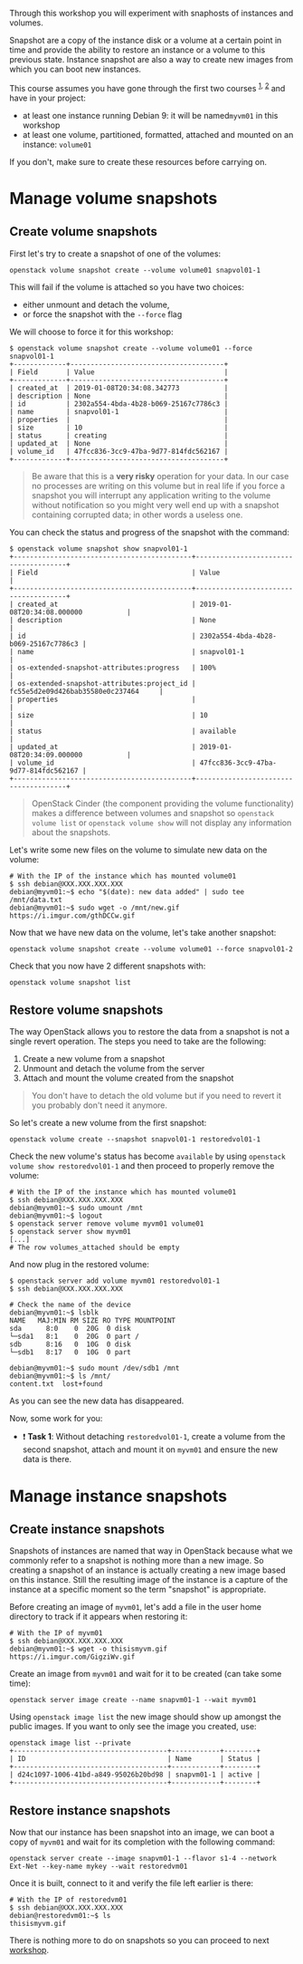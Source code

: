 Through this workshop you will experiment with snaphosts of instances and volumes.

Snapshot are a copy of the instance disk or a volume at a certain point in time and provide the ability to restore an instance or a volume to this previous state.
Instance snapshot are also a way to create new images from which you can boot new instances.

This course assumes you have gone through the first two courses <sup>[1](../01_manage_resources_basic/01a_boot_instances.md), [2](../01_manage_resources_basic/01b_create_volumes.md)</sup>
and have in your project:
- at least one instance running Debian 9: it will be named`myvm01` in this workshop
- at least one volume, partitioned, formatted, attached and mounted on an instance: `volume01`

If you don't, make sure to create these resources before carrying on.

# Manage volume snapshots
## Create volume snapshots
First let's try to create a snapshot of one of the volumes:
```shell
openstack volume snapshot create --volume volume01 snapvol01-1
```

This will fail if the volume is attached so you have two choices:
- either unmount and detach the volume,
- or force the snapshot with the `--force` flag

We will choose to force it for this workshop:
```shell
$ openstack volume snapshot create --volume volume01 --force snapvol01-1
+-------------+--------------------------------------+
| Field       | Value                                |
+-------------+--------------------------------------+
| created_at  | 2019-01-08T20:34:08.342773           |
| description | None                                 |
| id          | 2302a554-4bda-4b28-b069-25167c7786c3 |
| name        | snapvol01-1                          |
| properties  |                                      |
| size        | 10                                   |
| status      | creating                             |
| updated_at  | None                                 |
| volume_id   | 47fcc836-3cc9-47ba-9d77-814fdc562167 |
+-------------+--------------------------------------+
```

> Be aware that this is a **very risky** operation for your data. In our case no processes are writing on this volume but in real life if you force a snapshot
> you will interrupt any application writing to the volume without notification so you might very well end up with a snapshot containing corrupted data; in other words
> a useless one.

You can check the status and progress of the snapshot with the command:
```shell
$ openstack volume snapshot show snapvol01-1
+--------------------------------------------+--------------------------------------+
| Field                                      | Value                                |
+--------------------------------------------+--------------------------------------+
| created_at                                 | 2019-01-08T20:34:08.000000           |
| description                                | None                                 |
| id                                         | 2302a554-4bda-4b28-b069-25167c7786c3 |
| name                                       | snapvol01-1                          |
| os-extended-snapshot-attributes:progress   | 100%                                 |
| os-extended-snapshot-attributes:project_id | fc55e5d2e09d426bab35580e0c237464     |
| properties                                 |                                      |
| size                                       | 10                                   |
| status                                     | available                            |
| updated_at                                 | 2019-01-08T20:34:09.000000           |
| volume_id                                  | 47fcc836-3cc9-47ba-9d77-814fdc562167 |
+--------------------------------------------+--------------------------------------+
```

> OpenStack Cinder (the component providing the volume functionality) makes a difference between volumes and snapshot so `openstack volume list` or `openstack volume show` will not
> display any information about the snapshots.

Let's write some new files on the volume to simulate new data on the volume:
```shell
# With the IP of the instance which has mounted volume01
$ ssh debian@XXX.XXX.XXX.XXX
debian@myvm01:~$ echo "$(date): new data added" | sudo tee /mnt/data.txt
debian@myvm01:~$ sudo wget -o /mnt/new.gif https://i.imgur.com/gthDCCw.gif
```

Now that we have new data on the volume, let's take another snapshot:
```shell
openstack volume snapshot create --volume volume01 --force snapvol01-2
```

Check that you now have 2 different snapshots with:
```shell
openstack volume snapshot list
```

## Restore volume snapshots
The way OpenStack allows you to restore the data from a snapshot is not a single revert operation. The steps you need to take are the following:
1. Create a new volume from a snapshot
2. Unmount and detach the volume from the server
3. Attach and mount the volume created from the snapshot

> You don't have to detach the old volume but if you need to revert it you probably don't need it anymore.

So let's create a new volume from the first snapshot:
```shell
openstack volume create --snapshot snapvol01-1 restoredvol01-1
```

Check the new volume's status has become `available` by using `openstack volume show restoredvol01-1` and then proceed to properly remove the volume:
```shell
# With the IP of the instance which has mounted volume01
$ ssh debian@XXX.XXX.XXX.XXX
debian@myvm01:~$ sudo umount /mnt
debian@myvm01:~$ logout
$ openstack server remove volume myvm01 volume01
$ openstack server show myvm01
[...]
# The row volumes_attached should be empty
```

And now plug in the restored volume:
```
$ openstack server add volume myvm01 restoredvol01-1
$ ssh debian@XXX.XXX.XXX.XXX

# Check the name of the device
debian@myvm01:~$ lsblk
NAME   MAJ:MIN RM SIZE RO TYPE MOUNTPOINT
sda      8:0    0  20G  0 disk
└─sda1   8:1    0  20G  0 part /
sdb      8:16   0  10G  0 disk
└─sdb1   8:17   0  10G  0 part

debian@myvm01:~$ sudo mount /dev/sdb1 /mnt
debian@myvm01:~$ ls /mnt/
content.txt  lost+found
```

As you can see the new data has disappeared.

Now, some work for you:
- :exclamation: **Task 1**: Without detaching `restoredvol01-1`, create a volume from the second snapshot, attach and mount it on `myvm01` and ensure the new data is there.

# Manage instance snapshots
## Create instance snapshots
Snapshots of instances are named that way in OpenStack because what we commonly refer to a snapshot is nothing more than a new image. So creating a snapshot of an instance is
actually creating a new image based on this instance. Still the resulting image of the instance is a capture of the instance at a specific moment so the term "snapshot" is appropriate.

Before creating an image of `myvm01`, let's add a file in the user home directory to track if it appears when restoring it:
```shell
# With the IP of myvm01
$ ssh debian@XXX.XXX.XXX.XXX
debian@myvm01:~$ wget -o thisismyvm.gif https://i.imgur.com/GigziWv.gif
```

Create an image from `myvm01` and wait for it to be created (can take some time):
```shell
openstack server image create --name snapvm01-1 --wait myvm01
```

Using `openstack image list` the new image should show up amongst the public images. If you want to only see the image you created, use:
```shell
openstack image list --private
+--------------------------------------+------------+--------+
| ID                                   | Name       | Status |
+--------------------------------------+------------+--------+
| d24c1097-1006-41bd-a849-95026b20bd98 | snapvm01-1 | active |
+--------------------------------------+------------+--------+
```

## Restore instance snapshots
Now that our instance has been snapshot into an image, we can boot a copy of `myvm01` and wait for its completion with the following command:
```shell
openstack server create --image snapvm01-1 --flavor s1-4 --network Ext-Net --key-name mykey --wait restoredvm01
```

Once it is built, connect to it and verify the file left earlier is there:
```shell
# With the IP of restoredvm01
$ ssh debian@XXX.XXX.XXX.XXX
debian@restoredvm01:~$ ls
thisismyvm.gif
```

There is nothing more to do on snapshots so you can proceed to next [workshop](02b_delete_stop_reboot_instances.md).
